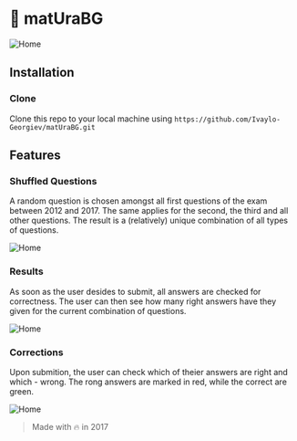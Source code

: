 # 📝 matUraBG

![Home](https://github.com/Ivaylo-Georgiev/matUraBG/blob/master/home.PNG)

## Installation

### Clone
Clone this repo to your local machine using `https://github.com/Ivaylo-Georgiev/matUraBG.git` 

## Features
### Shuffled Questions
A random question is chosen amongst all first questions of the exam between 2012 and 2017. The same applies for the second, the third and all other questions. The result is a (relatively) unique combination of all types of questions. 

![Home](https://github.com/Ivaylo-Georgiev/matUraBG/blob/master/question.PNG)

### Results
As soon as the user desides to submit, all answers are checked for correctness. The user can then see how many right answers have they given for the current combination of questions.

![Home](https://github.com/Ivaylo-Georgiev/matUraBG/blob/master/result.PNG)

### Corrections
Upon submition, the user can check which of theier answers are right and which - wrong. The rong answers are marked in red, while the correct are green.

![Home](https://github.com/Ivaylo-Georgiev/matUraBG/blob/master/correction.PNG)

> Made with 🔥 in 2017
